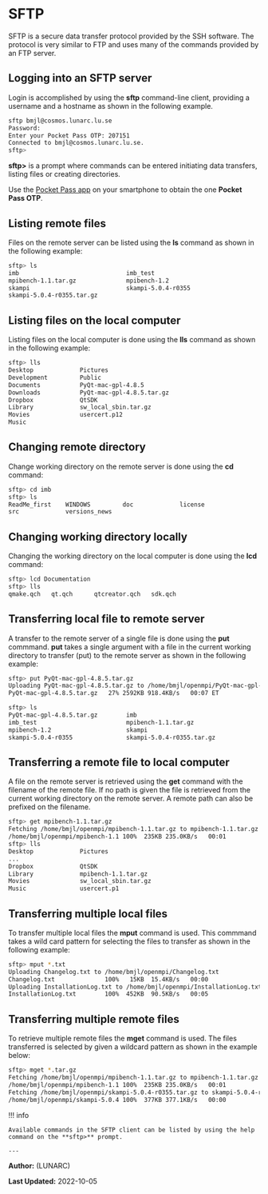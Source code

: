 # SFTP

SFTP is a secure data transfer protocol provided by the SSH software. The protocol is very similar to FTP and uses many of the commands provided by an FTP server.

## Logging into an SFTP server

Login is accomplished by using the **sftp** command-line client, providing a username and a hostname as shown in the following example.

```bash
sftp bmjl@cosmos.lunarc.lu.se
Password: 
Enter your Pocket Pass OTP: 207151
Connected to bmjl@cosmos.lunarc.lu.se.
sftp> 
```

**sftp>** is a prompt where commands can be entered initiating data transfers, listing files or creating directories.

Use the [Pocket Pass app](../../getting_started/authenticator_howto.md) on your smartphone to obtain the one **Pocket Pass OTP**.

## Listing remote files

Files on the remote server can be listed using the **ls** command as shown in the following example:

```bash
sftp> ls
imb                              imb_test                         
mpibench-1.1.tar.gz              mpibench-1.2                     
skampi                           skampi-5.0.4-r0355               
skampi-5.0.4-r0355.tar.gz 
```

## Listing files on the local computer

Listing files on the local computer is done using the **lls** command as shown in the following example:

```bash
sftp> lls 
Desktop				Pictures
Development			Public
Documents			PyQt-mac-gpl-4.8.5
Downloads			PyQt-mac-gpl-4.8.5.tar.gz
Dropbox				QtSDK
Library				sw_local_sbin.tar.gz
Movies				usercert.p12
Music
```

## Changing remote directory

Change working directory on the remote server is done using the **cd** command:

```bash
sftp> cd imb
sftp> ls
ReadMe_first    WINDOWS         doc             license         
src             versions_news 
```

## Changing working directory locally

Changing the working directory on the local computer is done using the **lcd** command:

```bash
sftp> lcd Documentation
sftp> lls
qmake.qch	qt.qch		qtcreator.qch	sdk.qch
```

## Transferring local file to remote server

A transfer to the remote server of a single file is done using the **put** commmand. **put** takes a single argument with a file in the current working directory to transfer (put) to the remote server as shown in the following example:

```bash
sftp> put PyQt-mac-gpl-4.8.5.tar.gz
Uploading PyQt-mac-gpl-4.8.5.tar.gz to /home/bmjl/openmpi/PyQt-mac-gpl-4.8.5.tar.gz
PyQt-mac-gpl-4.8.5.tar.gz   27% 2592KB 918.4KB/s   00:07 ET

sftp> ls
PyQt-mac-gpl-4.8.5.tar.gz        imb                              
imb_test                         mpibench-1.1.tar.gz              
mpibench-1.2                     skampi                           
skampi-5.0.4-r0355               skampi-5.0.4-r0355.tar.gz 
```

## Transferring a remote file to local computer

A file on the remote server is retrieved using the **get** command with the filename of the remote file. If no path is given the file is retrieved from the current working directory on the remote server. A remote path can also be prefixed on the filename.

```bash
sftp> get mpibench-1.1.tar.gz
Fetching /home/bmjl/openmpi/mpibench-1.1.tar.gz to mpibench-1.1.tar.gz
/home/bmjl/openmpi/mpibench-1.1 100%  235KB 235.0KB/s   00:01 
sftp> lls
Desktop				Pictures
...
Dropbox				QtSDK
Library				mpibench-1.1.tar.gz
Movies				sw_local_sbin.tar.gz
Music				usercert.p1
```

## Transferring multiple local files

To transfer multiple local files the **mput** command is used. This commmand takes a wild card pattern for selecting the files to transfer as shown in the following example:

```bash
sftp> mput *.txt
Uploading Changelog.txt to /home/bmjl/openmpi/Changelog.txt
Changelog.txt              100%   15KB  15.4KB/s   00:00    
Uploading InstallationLog.txt to /home/bmjl/openmpi/InstallationLog.txt
InstallationLog.txt        100%  452KB  90.5KB/s   00:05 
```

## Transferring multiple remote files

To retrieve multiple remote files the **mget** command is used. The files transferred is selected by given a wildcard pattern as shown in the example below:

```bash
sftp> mget *.tar.gz
Fetching /home/bmjl/openmpi/mpibench-1.1.tar.gz to mpibench-1.1.tar.gz
/home/bmjl/openmpi/mpibench-1.1 100%  235KB 235.0KB/s   00:01    
Fetching /home/bmjl/openmpi/skampi-5.0.4-r0355.tar.gz to skampi-5.0.4-r0355.tar.gz
/home/bmjl/openmpi/skampi-5.0.4 100%  377KB 377.1KB/s   00:00 
```

!!! info

    Available commands in the SFTP client can be listed by using the help command on the **sftp>** prompt.

    ---

**Author:**
(LUNARC)

**Last Updated:**
2022-10-05